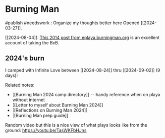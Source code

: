 # Burning Man
#publish 
#needswork : Organize my thoughts better here
Opened [[2024-03-27]].

[[2024-08-04]]: [This 2014 post from eplaya.burningman.org](https://eplaya.burningman.org/viewtopic.php?f=286&t=71830#p1043968) is an excellent account of taking the BxB.

## 2024's burn
I camped with Infinite Love between [[2024-08-24]] thru [[2024-09-02]] (9 days)!

Related notes:
- [[Burning Man 2024 camp directory]] -- handy reference when on playa without internet
- [[Letter to myself about Burning Man 2024]]
- [[Reflections on Burning Man 2024]]
- [[Burning Man prep guide]]

Random video but this is a nice view of what plays looks like from the ground: https://youtu.be/TasWKFbHJns
